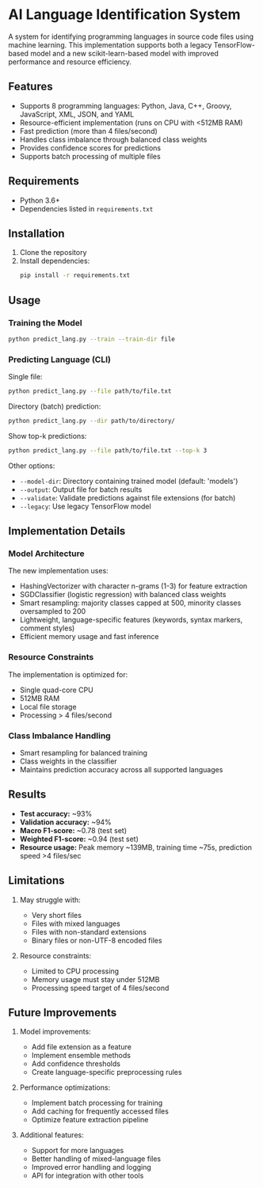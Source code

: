 # AI Language Identification System

A system for identifying programming languages in source code files using machine learning. This implementation supports both a legacy TensorFlow-based model and a new scikit-learn-based model with improved performance and resource efficiency.

## Features

- Supports 8 programming languages: Python, Java, C++, Groovy, JavaScript, XML, JSON, and YAML
- Resource-efficient implementation (runs on CPU with <512MB RAM)
- Fast prediction (more than 4 files/second)
- Handles class imbalance through balanced class weights
- Provides confidence scores for predictions
- Supports batch processing of multiple files

## Requirements

- Python 3.6+
- Dependencies listed in `requirements.txt`

## Installation

1. Clone the repository
2. Install dependencies:
   ```bash
   pip install -r requirements.txt
   ```

## Usage

### Training the Model

```bash
python predict_lang.py --train --train-dir file
```

### Predicting Language (CLI)

Single file:
```bash
python predict_lang.py --file path/to/file.txt
```

Directory (batch) prediction:
```bash
python predict_lang.py --dir path/to/directory/
```

Show top-k predictions:
```bash
python predict_lang.py --file path/to/file.txt --top-k 3
```

Other options:
- `--model-dir`: Directory containing trained model (default: 'models')
- `--output`: Output file for batch results
- `--validate`: Validate predictions against file extensions (for batch)
- `--legacy`: Use legacy TensorFlow model

## Implementation Details

### Model Architecture

The new implementation uses:
- HashingVectorizer with character n-grams (1-3) for feature extraction
- SGDClassifier (logistic regression) with balanced class weights
- Smart resampling: majority classes capped at 500, minority classes oversampled to 200
- Lightweight, language-specific features (keywords, syntax markers, comment styles)
- Efficient memory usage and fast inference

### Resource Constraints

The implementation is optimized for:
- Single quad-core CPU
- 512MB RAM
- Local file storage
- Processing > 4 files/second

### Class Imbalance Handling

- Smart resampling for balanced training
- Class weights in the classifier
- Maintains prediction accuracy across all supported languages

## Results

- **Test accuracy:** ~93%
- **Validation accuracy:** ~94%
- **Macro F1-score:** ~0.78 (test set)
- **Weighted F1-score:** ~0.94 (test set)
- **Resource usage:** Peak memory ~139MB, training time ~75s, prediction speed >4 files/sec

## Limitations

1. May struggle with:
   - Very short files
   - Files with mixed languages
   - Files with non-standard extensions
   - Binary files or non-UTF-8 encoded files

2. Resource constraints:
   - Limited to CPU processing
   - Memory usage must stay under 512MB
   - Processing speed target of 4 files/second

## Future Improvements

1. Model improvements:
   - Add file extension as a feature
   - Implement ensemble methods
   - Add confidence thresholds
   - Create language-specific preprocessing rules

2. Performance optimizations:
   - Implement batch processing for training
   - Add caching for frequently accessed files
   - Optimize feature extraction pipeline

3. Additional features:
   - Support for more languages
   - Better handling of mixed-language files
   - Improved error handling and logging
   - API for integration with other tools


